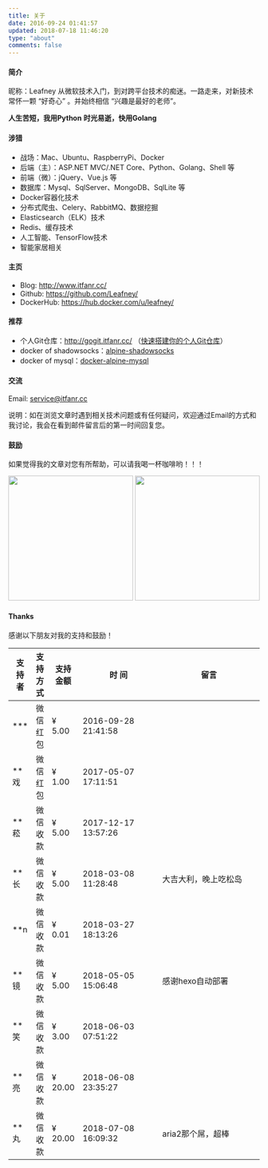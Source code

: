 ```yaml
---
title: 关于
date: 2016-09-24 01:41:57
updated: 2018-07-18 11:46:20
type: "about"
comments: false
---
```


#### 简介

昵称：Leafney
从微软技术入门，到对跨平台技术的痴迷。一路走来，对新技术常怀一颗 “好奇心” 。并始终相信 “兴趣是最好的老师”。

**人生苦短，我用Python**
**时光易逝，快用Golang**

#### 涉猎

* 战场：Mac、Ubuntu、RaspberryPi、Docker
* 后端（主）：ASP.NET MVC/.NET Core、Python、Golang、Shell 等
* 前端（微）：jQuery、Vue.js 等
* 数据库：Mysql、SqlServer、MongoDB、SqlLite 等
* Docker容器化技术
* 分布式爬虫、Celery、RabbitMQ、数据挖掘
* Elasticsearch（ELK）技术
* Redis、缓存技术
* 人工智能、TensorFlow技术
* 智能家居相关

#### 主页

* Blog: http://www.itfanr.cc/
* Github: https://github.com/Leafney/
* DockerHub: https://hub.docker.com/u/leafney/

#### 推荐

* 个人Git仓库：http://gogit.itfanr.cc/  （[快速搭建你的个人Git仓库](https://github.com/Leafney/ubuntu-gogs)）
* docker of shadowsocks：[alpine-shadowsocks](https://hub.docker.com/r/leafney/alpine-shadowsocks/)
* docker of mysql：[docker-alpine-mysql](https://hub.docker.com/r/leafney/docker-alpine-mysql/)

#### 交流

Email: service@itfanr.cc

说明：如在浏览文章时遇到相关技术问题或有任何疑问，欢迎通过Email的方式和我讨论，我会在看到邮件留言后的第一时间回复您。

#### 鼓励

如果觉得我的文章对您有所帮助，可以请我喝一杯咖啡哟！！！

<div class="half">
    <img src="/images/wechat-reward-image.jpg" width="250"/>
    <img src="/images/alipay.jpg" width="250"/>
</div>

#### Thanks

<!-- 设置表格的第4列宽度，第5列宽度 -->
<style> table th:nth-of-type(4) { width: 150px; } table th:nth-of-type(5) { width: 200px; } </style>

感谢以下朋友对我的支持和鼓励！

| 支持者 |  支持方式 | 支持金额 | 时   间  | 留言 |
|----- |-------- |------- |-------- | ----------- |
| \*** | 微信红包 | ¥ 5.00 | 2016-09-28 21:41:58 |     |
| \**戏 | 微信红包 | ¥ 1.00 | 2017-05-07 17:11:51 |     |
| \**菘 | 微信收款 | ¥ 5.00 | 2017-12-17 13:57:26 |     |
| \**长 | 微信收款 | ¥ 5.00 | 2018-03-08 11:28:48 | 大吉大利，晚上吃松岛 |
| \**n | 微信收款 | ¥ 0.01 | 2018-03-27 18:13:26 |     |
| \**镜 | 微信收款 | ¥ 5.00 | 2018-05-05 15:06:48 | 感谢hexo自动部署 |
| \**笑 | 微信收款 | ¥ 3.00 | 2018-06-03 07:51:22 |     |
| \**亮 | 微信收款 | ¥ 20.00 | 2018-06-08 23:35:27 |     |
| \**丸 | 微信收款 | ¥ 20.00 | 2018-07-08 16:09:32 | aria2那个屌，超棒 |
